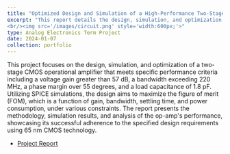 ```yaml
---
title: "Optimized Design and Simulation of a High-Performance Two-Stage CMOS Operational Amplifier"
excerpt: "This report details the design, simulation, and optimization of a two-stage CMOS operational amplifier to achieve specific performance metrics such as voltage gain, bandwidth, phase margin, and load capacitance, utilizing SPICE simulations and adhering to 65 nm CMOS technology constraints. 
<br/><img src='/images/circuit.png' style='width:600px;'>"
type: Analog Electronics Term Project
date: 2024-01-07
collection: portfolio
---
```


This project focuses on the design, simulation, and optimization of a two-stage CMOS operational amplifier that meets specific performance criteria including a voltage gain greater than 57 dB, a bandwidth exceeding 220 MHz, a phase margin over 55 degrees, and a load capacitance of 1.8 pF. Utilizing SPICE simulations, the design aims to maximize the figure of merit (FOM), which is a function of gain, bandwidth, settling time, and power consumption, under various constraints. The report presents the methodology, simulation results, and analysis of the op-amp's performance, showcasing its successful adherence to the specified design requirements using 65 nm CMOS technology. 

* [Project Report](https://drive.google.com/file/d/1OrEeVGOqJUyddClTt1s0s2U4xQgN5MQv/view?usp=share_link)

